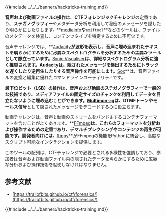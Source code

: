 {{#include ../../../banners/hacktricks-training.md}}

**音声および動画ファイルの操作**は、**CTFフォレンジックチャレンジ**の定番であり、**ステガノグラフィー**やメタデータ分析を利用して秘密のメッセージを隠したり明らかにしたりします。**[mediainfo](https://mediaarea.net/en/MediaInfo)**や**`exiftool`**などのツールは、ファイルのメタデータを検査し、コンテンツタイプを特定するために不可欠です。

音声チャレンジでは、**[Audacity](http://www.audacityteam.org/)**が波形を表示し、音声に埋め込まれたテキストを明らかにするために必要なスペクトログラムを分析するための主要なツールとして際立っています。**[Sonic Visualiser](http://www.sonicvisualiser.org/)**は、詳細なスペクトログラム分析に強く推奨されます。**Audacity**は、隠されたメッセージを検出するためにトラックを遅くしたり逆再生したりする音声操作を可能にします。**[Sox](http://sox.sourceforge.net/)**は、音声ファイルの変換と編集に優れたコマンドラインユーティリティです。

**最下位ビット（LSB）**の操作は、音声および動画のステガノグラフィーで一般的な技術であり、メディアファイルの固定サイズのチャンクを利用してデータを目立たないように埋め込むことができます。**[Multimon-ng](http://tools.kali.org/wireless-attacks/multimon-ng)**は、**DTMFトーン**や**モールス信号**として隠されたメッセージをデコードするのに役立ちます。

動画チャレンジは、音声と動画のストリームをバンドルするコンテナフォーマットを含むことがよくあります。**[FFmpeg](http://ffmpeg.org/)**は、これらのフォーマットを分析および操作するための定番であり、デマルチプレクシングやコンテンツの再生が可能です。開発者向けには、**[ffmpy](http://ffmpy.readthedocs.io/en/latest/examples.html)**がFFmpegの機能をPythonに統合し、高度なスクリプト可能なインタラクションを提供します。

このツールの配列は、CTFチャレンジで必要とされる多様性を強調しており、参加者は音声および動画ファイル内の隠されたデータを明らかにするために広範な分析および操作技術を駆使しなければなりません。

## 参考文献

- [https://trailofbits.github.io/ctf/forensics/](https://trailofbits.github.io/ctf/forensics/)

{{#include ../../../banners/hacktricks-training.md}}
